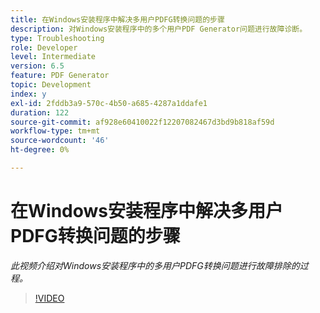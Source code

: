 ```yaml
---
title: 在Windows安装程序中解决多用户PDFG转换问题的步骤
description: 对Windows安装程序中的多个用户PDF Generator问题进行故障诊断。
type: Troubleshooting
role: Developer
level: Intermediate
version: 6.5
feature: PDF Generator
topic: Development
index: y
exl-id: 2fddb3a9-570c-4b50-a685-4287a1ddafe1
duration: 122
source-git-commit: af928e60410022f12207082467d3bd9b818af59d
workflow-type: tm+mt
source-wordcount: '46'
ht-degree: 0%

---
```


# 在Windows安装程序中解决多用户PDFG转换问题的步骤

*此视频介绍对Windows安装程序中的多用户PDFG转换问题进行故障排除的过程。*

>[!VIDEO](https://video.tv.adobe.com/v/335550?quality=12&learn=on)
